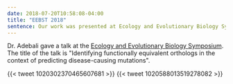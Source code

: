 ```yaml
---
date: 2018-07-20T10:58:08-04:00
title: "EEBST 2018"
sentence: Our work was presented at Ecology and Evolutionary Biology Symposium held in Izmir. 
---
```


Dr. Adebali gave a talk at the [Ecology and Evolutionary Biology Symposium](http://eebst.org). The title of the talk is "Identifying functionally equivalent orthologs in the context of predicting disease-causing mutations". 

{{< tweet 1020302370465607681 >}}
{{< tweet 1020588013519278082 >}}

